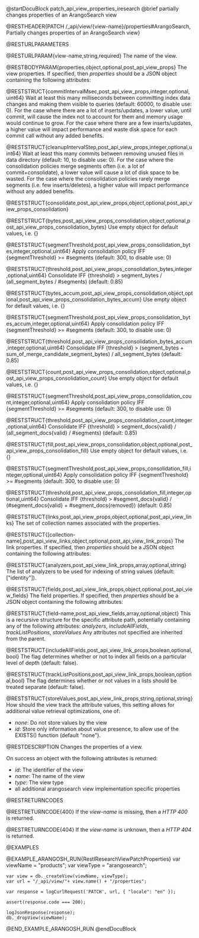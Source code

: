 @startDocuBlock patch_api_view_properties_iresearch
@brief partially changes properties of an ArangoSearch view

@RESTHEADER{PATCH /_api/view/{view-name}/properties#ArangoSearch, Partially changes properties of an ArangoSearch view}

@RESTURLPARAMETERS

@RESTURLPARAM{view-name,string,required}
The name of the view.

@RESTBODYPARAM{properties,object,optional,post_api_view_props}
The view properties. If specified, then *properties* should be a JSON object
containing the following attributes:

@RESTSTRUCT{commitIntervalMsec,post_api_view_props,integer,optional,uint64}
Wait at least this many milliseconds between committing index data changes and
making them visible to queries (default: 60000, to disable use: 0).
For the case where there are a lot of inserts/updates, a lower value, until
commit, will cause the index not to account for them and memory usage would
continue to grow.
For the case where there are a few inserts/updates, a higher value will impact
performance and waste disk space for each commit call without any added
benefits.

@RESTSTRUCT{cleanupIntervalStep,post_api_view_props,integer,optional,uint64}
Wait at least this many commits between removing unused files in data
directory (default: 10, to disable use: 0).
For the case where the consolidation policies merge segments often (i.e. a lot
of commit+consolidate), a lower value will cause a lot of disk space to be
wasted.
For the case where the consolidation policies rarely merge segments (i.e. few
inserts/deletes), a higher value will impact performance without any added
benefits.


@RESTSTRUCT{consolidate,post_api_view_props,object,optional,post_api_view_props_consolidation}


@RESTSTRUCT{bytes,post_api_view_props_consolidation,object,optional,post_api_view_props_consolidation_bytes}
Use empty object for default values, i.e. {}

@RESTSTRUCT{segmentThreshold,post_api_view_props_consolidation_bytes,integer,optional,uint64}
Apply consolidation policy IFF {segmentThreshold} >= #segments (default: 300, to disable use: 0)

@RESTSTRUCT{threshold,post_api_view_props_consolidation_bytes,integer,optional,uint64}
Consolidate IFF {threshold} > segment_bytes / (all_segment_bytes / #segments) (default: 0.85)


@RESTSTRUCT{bytes_accum,post_api_view_props_consolidation,object,optional,post_api_view_props_consolidation_bytes_accum}
Use empty object for default values, i.e. {}

@RESTSTRUCT{segmentThreshold,post_api_view_props_consolidation_bytes_accum,integer,optional,uint64}
Apply consolidation policy IFF {segmentThreshold} >= #segments (default: 300, to disable use: 0)

@RESTSTRUCT{threshold,post_api_view_props_consolidation_bytes_accum,integer,optional,uint64}
Consolidate IFF {threshold} > (segment_bytes + sum_of_merge_candidate_segment_bytes) / all_segment_bytes (default: 0.85)


@RESTSTRUCT{count,post_api_view_props_consolidation,object,optional,post_api_view_props_consolidation_count}
Use empty object for default values, i.e. {}

@RESTSTRUCT{segmentThreshold,post_api_view_props_consolidation_count,integer,optional,uint64}
Apply consolidation policy IFF {segmentThreshold} >= #segments (default: 300, to disable use: 0)

@RESTSTRUCT{threshold,post_api_view_props_consolidation_count,integer,optional,uint64}
Consolidate IFF {threshold} > segment_docs{valid} / (all_segment_docs{valid} / #segments) (default: 0.85)


@RESTSTRUCT{fill,post_api_view_props_consolidation,object,optional,post_api_view_props_consolidation_fill}
Use empty object for default values, i.e. {}

@RESTSTRUCT{segmentThreshold,post_api_view_props_consolidation_fill,integer,optional,uint64}
Apply consolidation policy IFF {segmentThreshold} >= #segments (default: 300, to disable use: 0)

@RESTSTRUCT{threshold,post_api_view_props_consolidation_fill,integer,optional,uint64}
Consolidate IFF {threshold} > #segment_docs{valid} / (#segment_docs{valid} + #segment_docs{removed}) (default: 0.85)


@RESTSTRUCT{links,post_api_view_props,object,optional,post_api_view_links}
The set of collection names associated with the properties.


@RESTSTRUCT{[collection-name],post_api_view_links,object,optional,post_api_view_link_props}
The link properties. If specified, then *properties* should be a JSON object
containing the following attributes:

@RESTSTRUCT{analyzers,post_api_view_link_props,array,optional,string}
The list of analyzers to be used for indexing of string values
(default: ["identity"]).


@RESTSTRUCT{fields,post_api_view_link_props,object,optional,post_api_view_fields}
The field properties. If specified, then *properties* should be a JSON object
containing the following attributes:

@RESTSTRUCT{field-name,post_api_view_fields,array,optional,object}
This is a recursive structure for the specific attribute path, potentially
containing any of the following attributes:
*analyzers*, *includeAllFields*, *trackListPositions*, *storeValues*
Any attributes not specified are inherited from the parent.


@RESTSTRUCT{includeAllFields,post_api_view_link_props,boolean,optional,bool}
The flag determines whether or not to index all fields on a particular level of
depth (default: false).

@RESTSTRUCT{trackListPositions,post_api_view_link_props,boolean,optional,bool}
The flag determines whether or not values in a lists should be treated separate
(default: false).

@RESTSTRUCT{storeValues,post_api_view_link_props,string,optional,string}
How should the view track the attribute values, this setting allows for
additional value retrieval optimizations, one of:
- *none*: Do not store values by the view
- *id*: Store only information about value presence, to allow use of the EXISTS() function
(default "none").


@RESTDESCRIPTION
Changes the properties of a view.

On success an object with the following attributes is returned:
- *id*: The identifier of the view
- *name*: The name of the view
- *type*: The view type
- all additional arangosearch view implementation specific properties

@RESTRETURNCODES

@RESTRETURNCODE{400}
If the *view-name* is missing, then a *HTTP 400* is returned.

@RESTRETURNCODE{404}
If the *view-name* is unknown, then a *HTTP 404* is returned.

@EXAMPLES

@EXAMPLE_ARANGOSH_RUN{RestIResearchViewPatchProperties}
    var viewName = "products";
    var viewType = "arangosearch";

    var view = db._createView(viewName, viewType);
    var url = "/_api/view/"+ view.name() + "/properties";

    var response = logCurlRequest('PATCH', url, { "locale": "en" });

    assert(response.code === 200);

    logJsonResponse(response);
    db._dropView(viewName);
@END_EXAMPLE_ARANGOSH_RUN
@endDocuBlock
